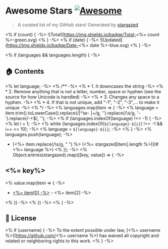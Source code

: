 # Awesome Stars [![Awesome](https://cdn.rawgit.com/sindresorhus/awesome/d7305f38d29fed78fa85652e3a63e154dd8e8829/media/badge.svg)](https://github.com/sindresorhus/awesome)

> A curated list of my GitHub stars! Generated by [stargazed](https://github.com/abhijithvijayan/stargazed)

<% if (count) {														-%>
![Total](https://img.shields.io/badge/Total-<%= count %>-green.svg)
<% }															-%>
<% if (date) {														-%>
![Updated](https://img.shields.io/badge/Date-<%= date %>-blue.svg)
<% }															-%>

<% if (languages && languages.length) { 										-%>
## 🏠 Contents
<% let language;													-%>
<%  /**															-%>
<%   *  1. It downcases the string											-%>
<%   *  2. Remove anything that is not a letter, number, space or hyphen (see the source for how Unicode is handled)	-%>
<%   *  3. Changes any space to a hyphen.										-%>
<%   *  4. If that is not unique, add "-1", "-2", "-3",... to make it unique						-%>
<%   */															-%>
<% languages.map(item => {												-%>
<% 	language = item.trim().toLowerCase().replace(/[^\w\- ]+/g, '').replace(/\s/g, '-').replace(/\-+$/, '');		-%>
<% 	if (languages.indexOf(language) !== -1) {									-%>
<% 		let i = 1;												-%>
<% 		while (languages.indexOf(`${language}-${i}`) !== -1 && i++ <= 10);					-%>
<% 		language = `${language}-${i}`;										-%>
<% 	}														-%>
<% 	languages.push(language);											-%>
- [<%= item.replace(/\s/g, "&nbsp;") %> (<%= stargazed[item].length %>)](#<%= language %>)
<% }); 															-%>
<% Object.entries(stargazed).map(([key, value]) => {									-%>

## <%= key%>
<% value.map(item => {													-%>
- [<%= item[0] -%>](<%= item[1] -%>) - <%= item[2] -%>
  
<% })															-%>
<% })															-%>
<% }															-%>

## 📝 License

<% if (username) {													-%>
To the extent possible under law, [<%= username %>](https://github.com/<%= username %>) has waived all copyright and related or neighboring rights to this work.
<% }															-%>

